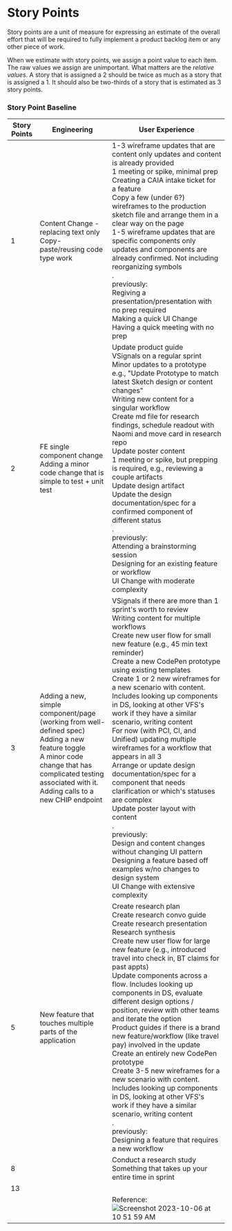 # Story Points


Story points are a unit of measure for expressing an estimate of the overall effort that will be required to fully implement a product backlog item or any other piece of work.

When we estimate with story points, we assign a point value to each item. The raw values we assign are unimportant. What matters are the _relative values_. A story that is assigned a 2 should be twice as much as a story that is assigned a 1. It should also be two-thirds of a story that is estimated as 3 story points.

### Story Point Baseline

| Story Points  |  Engineering  |User Experience|
| ------------- | ------------- | -------------
|       1       |  Content Change - replacing text only <br /> Copy-paste/reusing code type work| 1-3 wireframe updates that are content only updates and content is already provided<br>1 meeting or spike, minimal prep<br>Creating a CAIA intake ticket for a feature<br>Copy a few (under 6?) wireframes to the production sketch file and arrange them in a clear way on the page<br>1-5 wireframe updates that are specific components only updates and components are already confirmed. Not including reorganizing symbols<br> .<br>previously:<br>Regiving a presentation/presentation with no prep required<br>Making a quick UI Change<br>Having a quick meeting with no prep |
|       2       | FE single component change <br /> Adding a minor code change that is simple to test + unit test |Update product guide<br>VSignals on a regular sprint<br>Minor updates to a prototype e.g., "Update Prototype to match latest Sketch design or content changes"<br>Writing new content for a singular workflow<br>Create md file for research findings, schedule readout with Naomi and move card in research repo<br>Update poster content<br>1 meeting or spike, but prepping is required, e.g., reviewing a couple artifacts<br>Update design artifact<br>Update the design documentation/spec for a confirmed component of different status<br>.<br>previously:<br>Attending a brainstorming session<br /> Designing for an existing feature or workflow<br>UI Change with moderate complexity |
|       3       | Adding a new, simple component/page (working from well-defined spec) <br /> Adding a new feature toggle<br/> A minor code change that has complicated testing associated with it.<br/> Adding calls to a new CHIP endpoint |VSignals if there are more than 1 sprint's worth to review<br>Writing content for multiple workflows<br>Create new user flow for small new feature (e.g., 45 min text reminder)<br>Create a new CodePen prototype using existing templates<br>Create 1 or 2 new wireframes for a new scenario with content. Includes looking up components in DS, looking at other VFS's work if they have a similar scenario, writing content<br>For now (with PCI, CI, and Unified) updating multiple wireframes for a workflow that appears in all 3<br>Arrange or update design documentation/spec for a component that needs clarification or which's statuses are complex<br>Update poster layout with content<br>.<br>previously:<br>Design and content changes without changing UI pattern <br /> Designing a feature based off examples w/no changes to design system<br>UI Change with extensive complexity|
|       5       | New feature that touches multiple parts of the application | Create research plan<br>Create research convo guide<br>Create research presentation<br>Research synthesis<br>Create new user flow for large new feature (e.g., introduced travel into check in, BT claims for past appts)<br>Update components across a flow. Includes looking up components in DS, evaluate different design options / position, review with other teams and iterate the option<br>Product guides if there is a brand new feature/workflow (like travel pay) involved in the update<br>Create an entirely new CodePen prototype<br>Create 3-5 new wireframes for a new scenario with content. Includes looking up components in DS, looking at other VFS's work if they have a similar scenario, writing content<br>.<br>previously:<br>Designing a feature that requires a new workflow|
|       8       |  |Conduct a research study<br>Something that takes up your entire time in sprint |
|       13      |  |  |
| | | Reference:<br>![Screenshot 2023-10-06 at 10 51 59 AM](https://github.com/department-of-veterans-affairs/va.gov-team/assets/132477250/e3873630-2985-45ff-8962-d03daa63ffc8)
